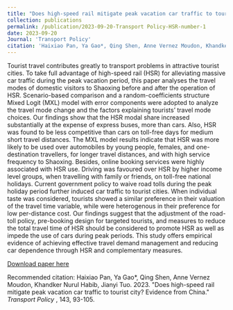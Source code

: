```yaml
---
title: "Does high-speed rail mitigate peak vacation car traffic to tourist city? Evidence from China"
collection: publications
permalink: /publication/2023-09-20-Transport Policy-HSR-number-1
date: 2023-09-20
Journal: 'Transport Policy'
citation: 'Haixiao Pan, Ya Gao*, Qing Shen, Anne Vernez Moudon, Khandker Nurul Habib, Jianyi Tuo. 2023. &quot;Does high-speed rail mitigate peak vacation car traffic to tourist city? Evidence from China.&quot; <i> Transport Policy </i>, 143, 93-105.'
---
```


Tourist travel contributes greatly to transport problems in attractive tourist cities. To take full advantage of high-speed rail (HSR) for alleviating massive car traffic during the peak vacation period, this paper analyses the travel modes of domestic visitors to Shaoxing before and after the operation of HSR. Scenario-based comparison and a random-coefficients structure Mixed Logit (MXL) model with error components were adopted to analyze the travel mode change and the factors explaining tourists’ travel mode choices. Our findings show that the HSR
modal share increased substantially at the expense of express buses, more than cars. Also, HSR was found to be less competitive than cars on toll-free days for medium short travel distances. The MXL model results indicate that HSR was more likely to be used over automobiles by young people, females, and one-destination travellers, for longer travel distances, and with high service frequency to Shaoxing. Besides, online booking services were highly associated with HSR use. Driving was favoured over HSR by higher income level groups, when travelling
with family or friends, on toll-free national holidays. Current government policy to waive road tolls during the peak holiday period further induced car traffic to tourist cities. When individual taste was considered, tourists showed a similar preference in their valuation of the travel time variable, while were heterogenous in their preference for low per-distance cost. Our findings suggest that the adjustment of the road-toll policy, pre-booking design for targeted tourists, and measures to reduce the total travel time of HSR should be considered to promote HSR as well as impede the use of cars during peak periods. This study offers empirical evidence of achieving
effective travel demand management and reducing car dependence through HSR and complementary measures.

[Download paper here](http://luciagao.github.io/files/1-s2.0-S0967070X23002494-main-transportpolicy.pdf)

Recommended citation: Haixiao Pan, Ya Gao*, Qing Shen, Anne Vernez Moudon, Khandker Nurul Habib, Jianyi Tuo. 2023. &quot;Does high-speed rail mitigate peak vacation car traffic to tourist city? Evidence from China.&quot; <i> Transport Policy </i>, 143, 93-105.
